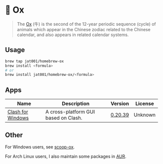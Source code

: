 # 🐂 Ox

> The [Ox](https://en.wikipedia.org/wiki/Ox_(zodiac)) (牛) is the second of the 12-year periodic sequence (cycle) of animals which appear in the Chinese zodiac related to the Chinese calendar, and also appears in related calendar systems.

## Usage

```bash
brew tap jat001/homebrew-ox
brew install <formula>
# or
brew install jat001/homebrew-ox/<formula>
```

## Apps
<!-- Generated by bin/update_readme.rb, do not edid it manually. -->
Name | Description | Version | License
--- | --- | --- | ---
[Clash for Windows](https://web.archive.org/web/20231030023332/https://github.com/Fndroid/clash_for_windows_pkg) | A cross-platform GUI based on Clash. | [0.20.39](https://github.com/jat001/homebrew-ox/tree/master/Casks/clash-for-windows.rb) | Unknown
<!-- Generated by bin/update_readme.rb, do not edid it manually. -->

## Other

For Windows users, see [scoop-ox](https://github.com/jat001/scoop-ox).

For Arch Linux users, I also maintain some packages in [AUR](https://aur.archlinux.org/packages?SeB=m&K=Jat).
